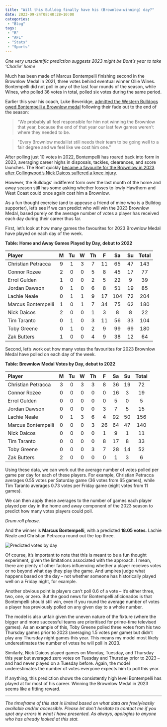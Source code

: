 ```yaml
---
title: "Will this Bulldog finally have his (Brownlow-winning) day?"
date: 2023-09-24T08:40:28+10:00
categories:
 - "Blog"
tags:
 - "R"
 - "AFL" 
 - "Stats"
 - "Sports"
---
```


*One very unscientific prediction suggests 2023 might be Bont’s year to take ‘Charlie’ home*

<!--more-->

Much has been made of Marcus Bontempelli finishing second in the Brownlow Medal in 2021, three votes behind eventual winner Ollie Wines. Bontempelli did not poll in any of the last four rounds of the season, while Wines, who polled 36 votes in total, polled six votes during the same period. 

Earlier this year his coach, Luke Beveridge, [admitted the Western Bulldogs owed Bontempelli a Brownlow medal](https://www.afl.com.au/news/883460/we-feel-like-we-cost-him-one-do-dogs-owe-the-bont-a-brownlow) following their fade out to the end of the season:

> “We probably all feel responsible for him not winning the Brownlow that year, because the end of that year our last few games weren't where they needed to be.

> "Every Brownlow medallist still needs their team to be going well to a fair degree and we feel like we cost him one.”

After polling just 10 votes in 2022, Bontempelli has roared back into form in 2023, averaging career highs in disposals, tackles, clearances, and score launches. The Bont quickly [became a favourite for the Brownlow in 2023 after Collingwood’s Nick Daicos suffered a knee injury](https://www.theage.com.au/sport/afl/bulldogs-legend-tips-bontempelli-to-win-brownlow-following-daicos-setback-20230807-p5duk1.html). 

However, the Bulldogs’ indifferent form over the last month of the home and away season still has some asking whether losses to lowly Hawthorn and West Coast could once again cost him a Brownlow. 

As a fun thought exercise (and to appease a friend of mine who is a Bulldog supporter), let’s see if we can predict who will win the 2023 Brownlow Medal, based purely on the average number of votes a player has received each day during their career thus far.

First, let’s look at how many games the favourites for 2023 Brownlow Medal have played on each day of the week.

**Table: Home and Away Games Played by Day, debut to 2022**

<center>

| Player             | M   | Tu  | W   | Th  | F   | Sa  | Su  | Total |
| :----------------- | :-: | :-: | :-: | :-: | :-: | :-: | :-: | :---: |
| Christian Petracca | 9   | 1   | 3   | 7   | 11  | 65  | 47  | 143   |
| Connor Rozee       | 2   | 0   | 0   | 5   | 8   | 45  | 17  | 77    | 
| Errol Gulden       | 1   | 0   | 0   | 2   | 5   | 22  | 9   | 39    |
| Jordan Dawson      | 0   | 1   | 0   | 6   | 8   | 51  | 19  | 85    |
| Lachie Neale       | 0   | 1   | 1   | 9   | 17  | 104 | 72  | 204   |
| Marcus Bontempelli | 1   | 0   | 1   | 7   | 34  | 75  | 62  | 180   |
| Nick Daicos        | 2   | 0   | 0   | 1   | 3   | 8   | 8   | 22    |
| Tim Taranto        | 0   | 1   | 0   | 3   | 11  | 56  | 33  | 104   |
| Toby Greene        | 0   | 1   | 0   | 2   | 9   | 99	 | 69  | 180   |
| Zak Butters        | 1   | 0   | 0   | 4   | 9   | 38  | 12  | 64    |

</center>

Second, let’s work out how many votes the favourites for 2023 Brownlow Medal have polled on each day of the week.

**Table: Brownlow Medal Votes by Day, debut to 2022**

<center>

| Player             | M   | Tu  | W   | Th  | F   | Sa  | Su  | Total |
| :----------------- | :-: | :-: | :-: | :-: | :-: | :-: | :-: | :---: |
| Christian Petracca | 3   | 0   | 3   | 3   | 8   | 36  | 19  | 72    |
| Connor Rozee       | 0   | 0   | 0   | 0   | 0   | 16  | 3   | 19    | 
| Errol Gulden       | 0   | 0   | 0   | 0   | 0   | 5   | 0   | 5     |
| Jordan Dawson      | 0   | 0   | 0   | 0   | 3   | 7   | 5   | 15    |
| Lachie Neale       | 0   | 1   | 3   | 6   | 4   | 92  | 50  | 156   |
| Marcus Bontempelli | 0   | 0   | 0   | 3   | 26  | 64  | 47  | 140   |
| Nick Daicos        | 0   | 0   | 0   | 0   | 1   | 9   | 1   | 11    |
| Tim Taranto        | 0   | 0   | 0   | 0   | 8   | 17  | 8   | 33    |
| Toby Greene        | 0   | 0   | 0   | 3   | 7   | 28	 | 14  | 52    |
| Zak Butters        | 2   | 0   | 0   | 0   | 0   | 1   | 3   | 6     |

</center>

Using these data, we can work out the average number of votes polled per game per day for each of these players. For example, Christian Petracca averages 0.55 votes per Saturday game (36 votes from 65 games), while Tim Taranto averages 0.73 votes per Friday game (eight votes from 11 games).

We can then apply these averages to the number of games each player played per day in the home and away component of the 2023 season to predict how many votes players could poll. 

*Drum roll please.*

And the winner is **Marcus Bontempelli**, with a predicted **18.05 votes**. Lachie Neale and Christian Petracca round out the top three.

![Predicted votes by day](/files/content/posts/brownlow-days/predicted-votes-day.png)

Of course, it’s important to note that this is meant to be a fun thought experiment, given the limitations associated with the approach. I mean, there are plenty of other factors influencing whether a player receives votes or no beyond what day they play the game. And umpires judge what happens based on the day – not whether someone has historically played well on a Friday night, for example. 

Another obvious point is players can’t poll 0.6 of a vote – it’s either three, two, one, or zero. But the good news for Bontempelli aficionados is that Bontempelli should still win, even if you round the average number of votes a player has previously polled on any given day to a whole number.

The model is also unfair given the uneven nature of the fixture (where the bigger and more successful teams are prioritised for prime-time televised games). As an example of this, Toby Greene polled three votes from his two Thursday games prior to 2023 (averaging 1.5 votes per game) but didn’t play any Thursday night games this year. This means my model most likely underestimates the number of votes he will poll in 2023.

Similarly, Nick Daicos played games on Monday, Tuesday, and Thursday this year but averaged zero votes on Tuesday and Thursday prior to 2023 – and had never played on a Tuesday before. Again, the model underestimates the number of votes everyone expects him to poll this year. 

If anything, this prediction shows the consistently high level Bontempelli has played at for most of his career. Winning the Brownlow Medal in 2023 seems like a fitting reward. 

 --- 

*The timeframe of this stat is limited based on what data are freely/easily available and/or accessible. Please let don’t hesitate to contact me if you spot any errors in what I have presented. As always, apologies to anyone who has already looked at this stat.*
